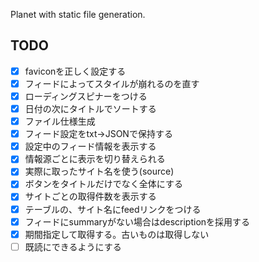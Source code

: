 Planet with static file generation.

## TODO

- [x] faviconを正しく設定する
- [x] フィードによってスタイルが崩れるのを直す
- [x] ローディングスピナーをつける
- [x] 日付の次にタイトルでソートする
- [x] ファイル仕様生成
- [x] フィード設定をtxt->JSONで保持する
- [x] 設定中のフィード情報を表示する
- [x] 情報源ごとに表示を切り替えられる
- [x] 実際に取ったサイト名を使う(source)
- [x] ボタンをタイトルだけでなく全体にする
- [x] サイトごとの取得件数を表示する
- [x] テーブルの、サイト名にfeedリンクをつける
- [x] フィードにsummaryがない場合はdescriptionを採用する
- [x] 期間指定して取得する。古いものは取得しない
- [ ] 既読にできるようにする

